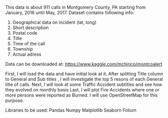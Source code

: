 This data is about 911 calls in Montgomery County, PA starting from January, 2016 until May, 2017. Dataset contains following info:
1) Geographical data on incident (lat, long)
2) Short description
3) Postal code
4) Title
5) Time of the call
6) Township
7) Actual adress

Data can be downloaded at: https://www.kaggle.com/mchirico/montcoalert

First, I will load the data and have initial look at it. After splitting Title column to General and Sub titles , I will investigate the top 5 resons of each General title of calls.
Next, I will look at some Traffic Accident subtitles and see how they evolved on monthly basis
Last, I will plot Fire Accidents where one or more persons were reported as Burned. I will use OpenStreetMap for this purpose.


Libraries to be used:
Pandas
Numpy
Matplotlib
Seaborn
Folium
